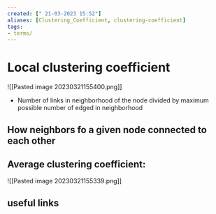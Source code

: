 ```yaml
---
created: [" 21-03-2023 15:52"]
aliases: [Clustering_Coefficient, clustering-coefficient]
tags:
- terms/
---
```


# Local clustering coefficient

![[Pasted image 20230321155400.png]]

- Number of links in neighborhood  of the node divided by maximum possible number of edged in neighborhood

## How neighbors fo a given node connected to each other


## Average clustering coefficient:
![[Pasted image 20230321155339.png]]

## useful links
